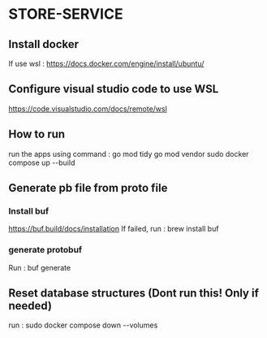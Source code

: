 # STORE-SERVICE

## Install docker
If use wsl : https://docs.docker.com/engine/install/ubuntu/

## Configure visual studio code to use WSL
https://code.visualstudio.com/docs/remote/wsl

## How to run
run the apps using command : 
go mod tidy
go mod vendor
sudo docker compose up --build

## Generate pb file from proto file
### Install buf
https://buf.build/docs/installation
If failed, run : brew install buf

### generate protobuf
Run : buf generate

## Reset database structures (Dont run this! Only if needed)
run : sudo docker compose down --volumes